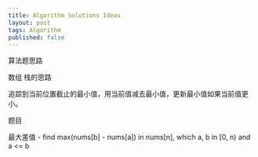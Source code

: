 ```yaml
---
title: Algorithm Solutions Ideas
layout: post
tags: Algorithm
published: false
---
```



算法题思路

数组
栈的思路

追踪到当前位置截止的最小值，用当前值减去最小值，更新最小值如果当前值更小。


题目

最大差值 - find max(nums[b] - nums[a]) in nums[n], which a, b in [0, n) and a <= b


 